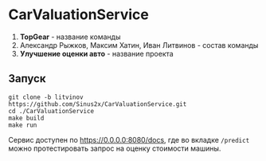 # CarValuationService

1. **TopGear** - название команды
2. Александр Рыжков, Максим Хатин, Иван Литвинов - состав команды
3. **Улучшение оценки авто** - название проекта

## Запуск
`git clone -b litvinov https://github.com/Sinus2x/CarValuationService.git` <br />
`cd ./CarValuationService` <br />
`make build` <br />
`make run`

Сервис доступен по https://0.0.0.0:8080/docs, где во вкладке `/predict` можно протестировать запрос на оценку стоимости
машины.
